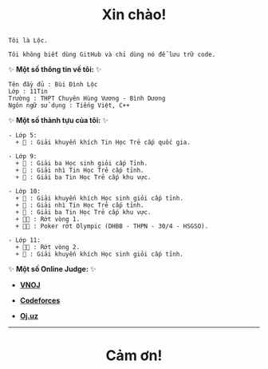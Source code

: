 # <p align="center">**Xin chào!**</p>

```
Tôi là Lộc.

Tôi không biết dùng GitHub và chỉ dùng nó để lưu trữ code.
```

 ✨ **Một số thông tin về tôi:** ✨

```
Tên đầy đủ : Bùi Đình Lộc
Lớp : 11Tin
Trường : THPT Chuyên Hùng Vương - Bình Dương
Ngôn ngữ sử dụng : Tiếng Việt, C++
```

 ✨ **Một số thành tựu của tôi:** ✨

``` 
- Lớp 5:
  + 🏅 : Giải khuyến khích Tin Học Trẻ cấp quốc gia.

- Lớp 9:
  + 🥉 : Giải ba Học sinh giỏi cấp Tỉnh.
  + 🥈 : Giải nhì Tin Học Trẻ cấp tỉnh.
  + 🥉 : Giải ba Tin Học Trẻ cấp khu vực.

- Lớp 10:
  + 🏅 : Giải khuyến khích Học sinh giỏi cấp tỉnh.
  + 🥈 : Giải nhì Tin Học Trẻ cấp tỉnh.
  + 🥉 : Giải ba Tin Học Trẻ cấp khu vực.
  + ✋🏻 : Rớt vòng 1.
  + ✋🏻 : Poker rớt Olympic (DHBB - THPN - 30/4 - HSGSO).

- Lớp 11:
  + ✋🏻 : Rớt vòng 2.
  + 🏅 : Giải khuyến khích Học sinh giỏi cấp tỉnh.

 ```


 ✨ **Một số Online Judge:** ✨

- [**VNOJ**](https://oj.vnoi.info/user/%E1%85%A0%E1%85%A0%E1%85%A0)

- [**Codeforces**](https://codeforces.com/profile/0f1738)

- [**Oj.uz**](https://oj.uz/profile/TgX_2)


---
# <p align="center">**Cảm ơn!**</p>
<!--
**TgX-2/TgX-2** is a ✨ _special_ ✨ repository because its `README.md` (this file) appears on your GitHub profile.

Here are some ideas to get you started:

- 🔭 I’m currently working on ...
- 🌱 I’m currently learning ...
- 👯 I’m looking to collaborate on ...
- 🤔 I’m looking for help with ...
- 💬 Ask me about ...
- 📫 How to reach me: ...
- 😄 Pronouns: ...
- ⚡ Fun fact: ...
-->
